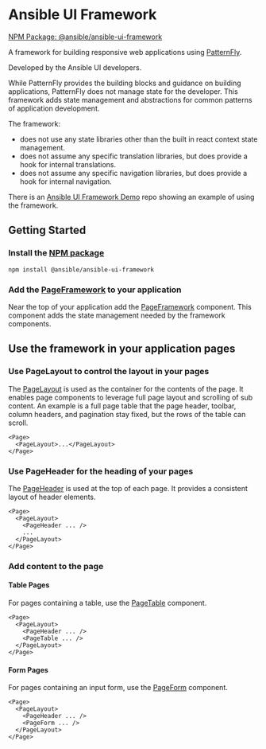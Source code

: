 # Ansible UI Framework

[NPM Package: @ansible/ansible-ui-framework](https://www.npmjs.com/package/@ansible/ansible-ui-framework)

A framework for building responsive web applications using [PatternFly](https://www.patternfly.org).

Developed by the Ansible UI developers.

While PatternFly provides the building blocks and guidance on building applications, PatternFly does not manage state for the developer. This framework adds state management and abstractions for common patterns of application development.

The framework:

- does not use any state libraries other than the built in react context state management.
- does not assume any specific translation libraries, but does provide a hook for internal translations.
- does not assume any specific navigation libraries, but does provide a hook for internal navigation.

There is an [Ansible UI Framework Demo](https://github.com/jamestalton/ansible-ui-framework-demo) repo showing an example of using the framework.

## Getting Started

### Install the [NPM package](https://www.npmjs.com/package/@ansible/ansible-ui-framework)

```
npm install @ansible/ansible-ui-framework
```

### Add the [PageFramework](https://github.com/ansible/ansible-ui/blob/main/framework/docs/PageFramework.md#PageFramework) to your application

Near the top of your application add the [PageFramework](https://github.com/ansible/ansible-ui/blob/main/framework/docs/PageFramework.md#PageFramework) component. This component adds the state management needed by the framework components.

## Use the framework in your application pages

### Use PageLayout to control the layout in your pages

The [PageLayout](https://github.com/ansible/ansible-ui/blob/main/framework/docs/PageLayout.md#pagelayout) is used as the container for the contents of the page. It enables page components to leverage full page layout and scrolling of sub content. An example is a full page table that the page header, toolbar, column headers, and pagination stay fixed, but the rows of the table can scroll.

```tsx
<Page>
  <PageLayout>...</PageLayout>
</Page>
```

### Use PageHeader for the heading of your pages

The [PageHeader](https://github.com/ansible/ansible-ui/blob/main/framework/docs/PageHeader.md#pageheader) is used at the top of each page. It provides a consistent layout of header elements.

```tsx
<Page>
  <PageLayout>
    <PageHeader ... />
    ...
  </PageLayout>
</Page>
```

### Add content to the page

#### Table Pages

For pages containing a table, use the [PageTable](https://github.com/ansible/ansible-ui/blob/main/framework/docs/PageTable.md#pagetable) component.

```tsx
<Page>
  <PageLayout>
    <PageHeader ... />
    <PageTable ... />
  </PageLayout>
</Page>
```

#### Form Pages

For pages containing an input form, use the [PageForm](https://github.com/ansible/ansible-ui/blob/main/framework/docs/PageForm.md#pageform) component.

```tsx
<Page>
  <PageLayout>
    <PageHeader ... />
    <PageForm ... />
  </PageLayout>
</Page>
```

